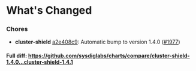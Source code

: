 # What's Changed

### Chores
- **cluster-shield** [a2e408c9](https://github.com/sysdiglabs/charts/commit/a2e408c941b097fea0a6b36f88ec9de7b30a7f9d): Automatic bump to version 1.4.0 ([#1977](https://github.com/sysdiglabs/charts/issues/1977))
#### Full diff: https://github.com/sysdiglabs/charts/compare/cluster-shield-1.4.0...cluster-shield-1.4.1
